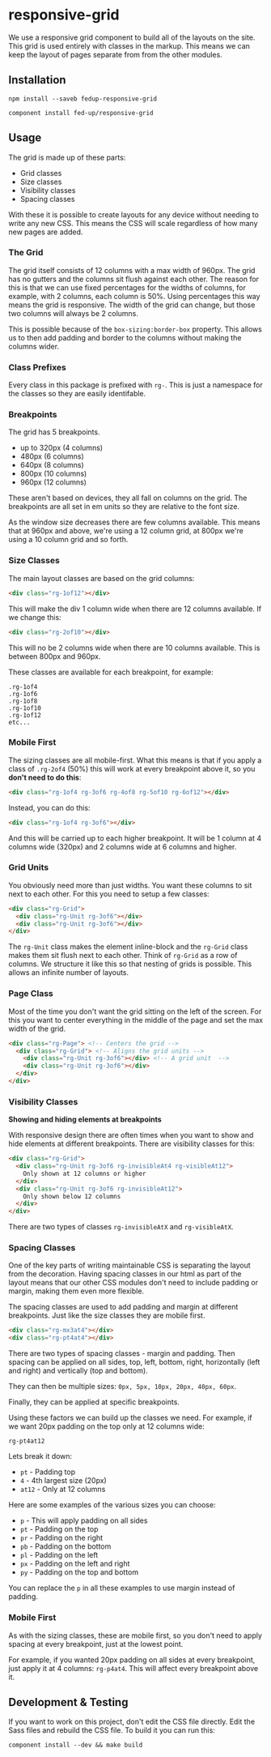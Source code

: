 # responsive-grid

We use a responsive grid component to build all of the layouts on the site. This grid is used entirely with classes in the markup. This means we can keep the layout of pages separate from from the other modules.

## Installation

```
npm install --saveb fedup-responsive-grid
```

```
component install fed-up/responsive-grid
```

## Usage

The grid is made up of these parts:

* Grid classes
* Size classes
* Visibility classes
* Spacing classes

With these it is possible to create layouts for any device without needing to write any new CSS. This means the CSS will scale regardless of how many new pages are added.

### The Grid

The grid itself consists of 12 columns with a max width of 960px. The grid has no gutters and the columns sit flush against each other. The reason for this is that we can use fixed percentages for the widths of columns, for example, with 2 columns, each column is 50%. Using percentages this way means the grid is responsive. The width of the grid can change, but those two columns will always be 2 columns.

This is possible because of the `box-sizing:border-box` property. This allows us to then add padding and border to the columns without making the columns wider.

### Class Prefixes

Every class in this package is prefixed with `rg-`. This is just a namespace for the classes so they are easily identifable.

### Breakpoints

The grid has 5 breakpoints.

* up to 320px (4 columns)
* 480px (6 columns)
* 640px (8 columns)
* 800px (10 columns)
* 960px (12 columns)

These aren't based on devices, they all fall on columns on the grid. The breakpoints are all set in em units so they are relative to the font size.

As the window size decreases there are few columns available. This means that at 960px and above, we're using a 12 column grid, at 800px we're using a 10 column grid and so forth.

### Size Classes

The main layout classes are based on the grid columns:

```html
<div class="rg-1of12"></div>
```

This will make the div 1 column wide when there are 12 columns available. If we change this:

```html
<div class="rg-2of10"></div>
```

This will no be 2 columns wide when there are 10 columns available. This is between 800px and 960px.

These classes are available for each breakpoint, for example:

```
.rg-1of4
.rg-1of6
.rg-1of8
.rg-1of10
.rg-1of12
etc...
```

### Mobile First

The sizing classes are all mobile-first. What this means is that if you apply a class of `.rg-2of4` (50%) this will work at every breakpoint above it, so you **don't need to do this**:

```html
<div class="rg-1of4 rg-3of6 rg-4of8 rg-5of10 rg-6of12"></div>
```

Instead, you can do this:

```html
<div class="rg-1of4 rg-3of6"></div>
```

And this will be carried up to each higher breakpoint. It will be 1 column at 4 columns wide (320px) and 2 columns wide at 6 columns and higher.

### Grid Units

You obviously need more than just widths. You want these columns to sit next to each other. For this you need to setup a few classes:

```html
<div class="rg-Grid">
  <div class="rg-Unit rg-3of6"></div>
  <div class="rg-Unit rg-3of6"></div>
</div>
```

The `rg-Unit` class makes the element inline-block and the `rg-Grid` class makes them sit flush next to each other. Think of `rg-Grid` as a row of columns. We structure it like this so that nesting of grids is possible. This allows an infinite number of layouts.

### Page Class

Most of the time you don't want the grid sitting on the left of the screen. For this you want to center everything in the middle of the page and set the max width of the grid.

```html
<div class="rg-Page"> <!-- Centers the grid -->
  <div class="rg-Grid"> <!-- Aligns the grid units -->
    <div class="rg-Unit rg-3of6"></div> <!-- A grid unit  -->
    <div class="rg-Unit rg-3of6"></div>
  </div>
</div>
```

### Visibility Classes

**Showing and hiding elements at breakpoints**

With responsive design there are often times when you want to show and hide elements at different breakpoints. There are visibility classes for this:

```html
<div class="rg-Grid">
  <div class="rg-Unit rg-3of6 rg-invisibleAt4 rg-visibleAt12">
    Only shown at 12 columns or higher
  </div>
  <div class="rg-Unit rg-3of6 rg-invisibleAt12">
    Only shown below 12 columns
  </div>
</div>
```

There are two types of classes `rg-invisibleAtX` and `rg-visibleAtX`.

### Spacing Classes

One of the key parts of writing maintainable CSS is separating the layout from the decoration. Having spacing classes in our html as part of the layout means that our other CSS modules don't need to include padding or margin, making them even more flexible.

The spacing classes are used to add padding and margin at different breakpoints. Just like the size classes they are mobile first.

```html
<div class="rg-mx3at4"></div>
<div class="rg-pt4at4"></div>
```

There are two types of spacing classes - margin and padding. Then spacing can be applied on all sides, top, left, bottom, right, horizontally (left and right) and vertically (top and bottom).

They can then be multiple sizes: `0px, 5px, 10px, 20px, 40px, 60px`.

Finally, they can be applied at specific breakpoints.

Using these factors we can build up the classes we need. For example, if we want 20px padding on the top only at 12 columns wide:

```
rg-pt4at12
```

Lets break it down:

* `pt` - Padding top
* `4` - 4th largest size (20px)
* `at12` - Only at 12 columns

Here are some examples of the various sizes you can choose:

* `p` - This will apply padding on all sides
* `pt` - Padding on the top
* `pr` - Padding on the right
* `pb` - Padding on the bottom
* `pl` - Padding on the left
* `px` - Padding on the left and right
* `py` - Padding on the top and bottom

You can replace the `p` in all these examples to use margin instead of padding.

### Mobile First

As with the sizing classes, these are mobile first, so you don't need to apply spacing at every breakpoint, just at the lowest point.

For example, if you wanted 20px padding on all sides at every breakpoint, just apply it at 4 columns: `rg-p4at4`. This will affect every breakpoint above it.

## Development & Testing

If you want to work on this project, don't edit the CSS file directly. Edit the Sass files and rebuild the CSS file. To build it you can run this:

```
component install --dev && make build
```
